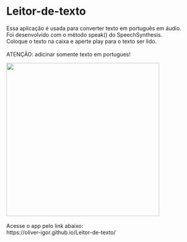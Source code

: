 # Leitor-de-texto
Essa aplicação é usada para converter texto em português em áudio.<br/>
Foi desenvolvido com o método speak() do SpeechSynthesis.<br/>
Coloque o texto na caixa e aperte play para o texto ser lido.</br>
<br>
ATENÇÂO: adicinar somente texto em portugues!
<div> <img src="https://user-images.githubusercontent.com/80131918/157564400-e05de762-cae1-4f01-907d-d7990669394c.png" width="400"></div>
<br>
Acesse o app pelo link abaixo:</br>
https://oliver-igor.github.io/Leitor-de-texto/
